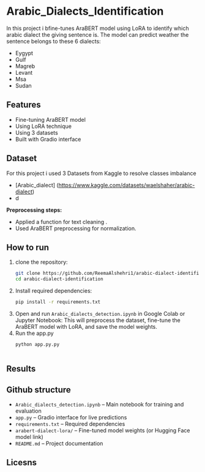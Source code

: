 # Arabic_Dialects_Identification

In this project i bfine-tunes AraBERT model using LoRA to identify which arabic dialect the giving sentence is.
The model can predict weather the sentence  belongs to these 6 dialects:
- Eygypt
- Gulf
- Magreb
- Levant
- Msa
- Sudan

## Features
- Fine-tuning AraBERT  model
- Using LoRA technique
- Using 3 datasets 
- Built with Gradio interface

  
## Dataset
For this project i used 3 Datasets from Kaggle to resolve classes imbalance
- [Arabic_dialect] (https://www.kaggle.com/datasets/waelshaher/arabic-dialect)
- d

  
**Preprocessing steps:**
- Applied a function for text cleaning .
- Used AraBERT preprocessing for normalization.


## How to run
1. clone the repository:
   ```bash
   git clone https://github.com/ReemaAlshehri1/arabic-dialect-identification.git
   cd arabic-dialect-identification
2. Install required dependencies:
   ```bash
   pip install -r requirements.txt
3. Open and run `Arabic_dialects_detection.ipynb` in Google Colab or Jupyter Notebook:
   This will preprocess the dataset, fine-tune the AraBERT model with LoRA, and save the model weights.
4. Run the app.py
   ```bash
   python app.py.py



## Results

## Github structure
- `Arabic_dialects_detection.ipynb` – Main notebook for training and evaluation
- `app.py` – Gradio interface for live predictions
- `requirements.txt` – Required dependencies
- `arabert-dialect-lora/` – Fine-tuned model weights (or Hugging Face model link)
- `README.md` – Project documentation

## Licesns

